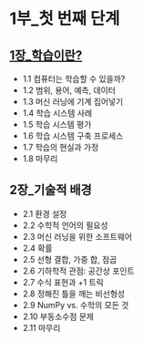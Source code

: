 # 1부_첫 번째 단계
## [1장_학습이란?](https://github.com/songchane/sophomore_Summer_vacation/blob/main/%EB%A8%B8%EC%8B%A0%20%EB%9F%AC%EB%8B%9D%EC%9D%84%20%EB%8B%A4%EB%A3%A8%EB%8A%94%20%EA%B8%B0%EC%88%A0%20with%20%ED%8C%8C%EC%9D%B4%EC%8D%AC%2C%20%EC%82%AC%EC%9D%B4%ED%82%B7%EB%9F%B0%20/1%EB%B6%80_%EC%B2%AB%20%EB%B2%88%EC%A7%B8%20%EB%8B%A8%EA%B3%84/1%EC%9E%A5_%ED%95%99%EC%8A%B5%EC%9D%B4%EB%9E%80%3F.md)
- 1.1 컴퓨터는 학습할 수 있을까?
- 1.2 범위, 용어, 예측, 데이터
- 1.3 머신 러닝에 기계 집어넣기
- 1.4 학습 시스템 사례
- 1.5 학습 시스템 평가
- 1.6 학습 시스템 구축 프로세스
- 1.7 학습의 현실과 가정
- 1.8 마무리

## 2장_기술적 배경
- 2.1   환경 설정
- 2.2   수학적 언어의 필요성
- 2.3   머신 러닝을 위한 소프트웨어
- 2.4   확률
- 2.5   선형 결합, 가중 합, 점곱
- 2.6   기하학적 관점: 공간상 포인트
- 2.7   수식 표현과 +1 트릭
- 2.8   정해진 틀을 깨는 비선형성
- 2.9   NumPy vs. 수학의 모든 것
- 2.10 부동소수점 문제
- 2.11 마무리
